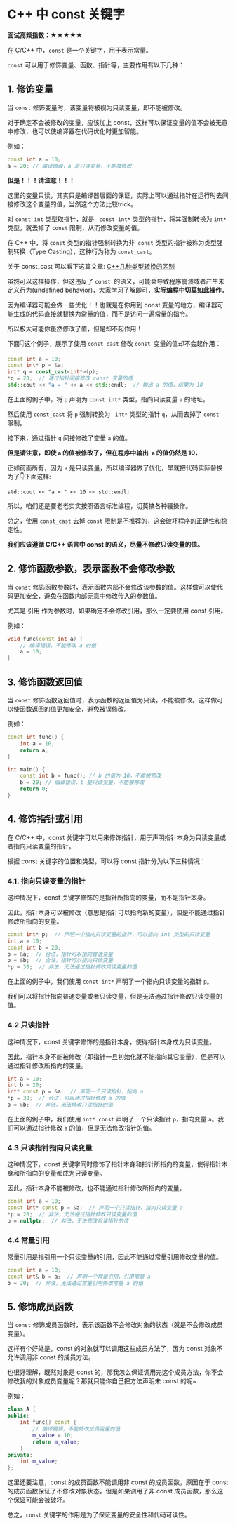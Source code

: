 # C++ 中 const 关键字

**面试高频指数：★★★★★**

在 C/C++ 中，`const` 是一个关键字，用于表示常量。

`const` 可以用于修饰变量、函数、指针等，主要作用有以下几种：

##  1. 修饰变量

当 `const` 修饰变量时，该变量将被视为只读变量，即不能被修改。

对于确定不会被修改的变量，应该加上 const，这样可以保证变量的值不会被无意中修改，也可以使编译器在代码优化时更加智能。

例如：

```cpp
const int a = 10;
a = 20; // 编译错误，a 是只读变量，不能被修改
```

**但是！！！请注意！！！**

这里的变量只读，其实只是编译器层面的保证，实际上可以通过指针在运行时去间接修改这个变量的值，当然这个方法比较trick。

对 ```const int``` 类型取指针，就是 ``` const int*``` 类型的指针，将其强制转换为 ```int*``` 类型，就去掉了 ```const``` 限制，从而修改变量的值。

在 C++ 中，将 ```const``` 类型的指针强制转换为非``` const``` 类型的指针被称为类型强制转换（Type Casting），这种行为称为 ```const_cast```。

关于 const_cast 可以看下这篇文章: [C++几种类型转换的区别](https://csguide.cn/cpp/basics/type_conversions.html)

虽然可以这样操作，但这违反了 ```const ```的语义，可能会导致程序崩溃或者产生未定义行为(undefined behavior)，大家学习了解即可，**实际编程中切莫如此操作。**

因为编译器可能会做一些优化！！也就是在你用到 const 变量的地方，编译器可能生成的代码直接就替换为常量的值，而不是访问一遍常量的指令。

所以极大可能你虽然修改了值，但是却不起作用！

下面👇这个例子，展示了使用 ```const_cast``` 修改 ```const ```变量的值却不会起作用：

```cpp
const int a = 10;
const int* p = &a;
int* q = const_cast<int*>(p);
*q = 20;  // 通过指针间接修改 const 变量的值
std::cout << "a = " << a << std::endl;  // 输出 a 的值，结果为 10
```

在上面的例子中，将 ```p``` 声明为 ```const int*``` 类型，指向只读变量 ```a``` 的地址。

然后使用 ```const_cast``` 将 ```p``` 强制转换为 ``` int*``` 类型的指针 ```q```，从而去掉了 ```const ```限制。

接下来，通过指针 ```q``` 间接修改了变量 ```a``` 的值。

**但是请注意，即使 ```a``` 的值被修改了，但在程序中输出``` a``` 的值仍然是 10**，

正如前面所有，因为 ```a``` 是只读变量，所以编译器做了优化，早就把代码实际替换为了👇下面这样:

```std::cout << "a = " << 10 << std::endl; ```

所以，咱们还是要老老实实按照语言标准编程，切莫搞各种骚操作。

总之，使用 ```const_cast``` 去掉 ```const``` 限制是不推荐的，这会破坏程序的正确性和稳定性。

**我们应该遵循 C/C++ 语言中 const 的语义，尽量不修改只读变量的值。**

## 2. 修饰函数参数，表示函数不会修改参数

当 `const` 修饰函数参数时，表示函数内部不会修改该参数的值。这样做可以使代码更加安全，避免在函数内部无意中修改传入的参数值。

尤其是 引用 作为参数时，如果确定不会修改引用，那么一定要使用 const 引用。

例如：

```cpp
void func(const int a) {
    // 编译错误，不能修改 a 的值
    a = 10;
}
```

## 3. 修饰函数返回值

当 `const` 修饰函数返回值时，表示函数的返回值为只读，不能被修改。这样做可以使函数返回的值更加安全，避免被误修改。

例如：

```cpp
const int func() {
    int a = 10;
    return a;
}

int main() {
    const int b = func(); // b 的值为 10，不能被修改
    b = 20; // 编译错误，b 是只读变量，不能被修改
    return 0;
}

```

## 4. 修饰指针或引用

在 C/C++ 中，const 关键字可以用来修饰指针，用于声明指针本身为只读变量或者指向只读变量的指针。

根据 const 关键字的位置和类型，可以将 const 指针分为以下三种情况：

###  4.1. 指向只读变量的指针

这种情况下，const 关键字修饰的是指针所指向的变量，而不是指针本身。

因此，指针本身可以被修改（意思是指针可以指向新的变量），但是不能通过指针修改所指向的变量。

```cpp
const int* p;  // 声明一个指向只读变量的指针，可以指向 int 类型的只读变量
int a = 10;
const int b = 20;
p = &a;  // 合法，指针可以指向普通变量
p = &b;  // 合法，指针可以指向只读变量
*p = 30;  // 非法，无法通过指针修改只读变量的值
```

在上面的例子中，我们使用 `const int*` 声明了一个指向只读变量的指针 `p`。

我们可以将指针指向普通变量或者只读变量，但是无法通过指针修改只读变量的值。

### 4.2 只读指针

这种情况下，const 关键字修饰的是指针本身，使得指针本身成为只读变量。

因此，指针本身不能被修改（即指针一旦初始化就不能指向其它变量），但是可以通过指针修改所指向的变量。

```cpp
int a = 10;
int b = 20;
int* const p = &a;  // 声明一个只读指针，指向 a
*p = 30;  // 合法，可以通过指针修改 a 的值
p = &b;  // 非法，无法修改只读指针的值
```

在上面的例子中，我们使用 `int* const` 声明了一个只读指针 `p`，指向变量 `a`。我们可以通过指针修改 `a` 的值，但是无法修改指针的值。

### 4.3 只读指针指向只读变量

这种情况下，const 关键字同时修饰了指针本身和指针所指向的变量，使得指针本身和所指向的变量都成为只读变量。

因此，指针本身不能被修改，也不能通过指针修改所指向的变量。

```cpp
const int a = 10;
const int* const p = &a;  // 声明一个只读指针，指向只读变量 a
*p = 20;  // 非法，无法通过指针修改只读变量的值
p = nullptr;  // 非法，无法修改只读指针的值
```

### 4.4 常量引用

常量引用是指引用一个只读变量的引用，因此不能通过常量引用修改变量的值。

```cpp
const int a = 10;
const int& b = a;  // 声明一个常量引用，引用常量 a
b = 20;  // 非法，无法通过常量引用修改常量 a 的值
```

## 5. 修饰成员函数

当 `const` 修饰成员函数时，表示该函数不会修改对象的状态（就是不会修改成员变量）。

这样有个好处是，const 的对象就可以调用这些成员方法了，因为 const 对象不允许调用非 const 的成员方法。

也很好理解，既然对象是 const 的，那我怎么保证调用完这个成员方法，你不会修改我的对象成员变量呢？那就只能你自己把方法声明未 const 的呢~

例如：

```cpp
class A {
public:
    int func() const {
        // 编译错误，不能修改成员变量的值
        m_value = 10;
        return m_value;
    }
private:
    int m_value;
};

```

这里还要注意，const 的成员函数不能调用非 const 的成员函数，原因在于 const 的成员函数保证了不修改对象状态，但是如果调用了非 const 成员函数，那么这个保证可能会被破坏。

总之，`const` 关键字的作用是为了保证变量的安全性和代码可读性。